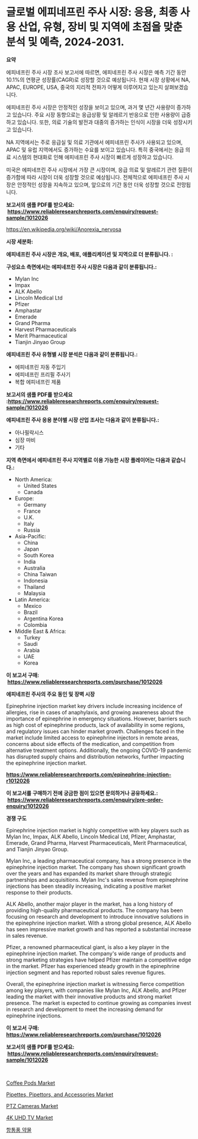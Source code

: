 <p><h1>글로벌 에피네프린 주사 시장: 응용, 최종 사용 산업, 유형, 장비 및 지역에 초점을 맞춘 분석 및 예측, 2024-2031.</h1></p><p><strong>요약</strong></p>
<p><p>에피네프린 주사 시장 조사 보고서에 따르면, 에피네프린 주사 시장은 예측 기간 동안 10.1%의 연평균 성장률(CAGR)로 성장할 것으로 예상됩니다. 현재 시장 상황에서 NA, APAC, EUROPE, USA, 중국의 지리적 전파가 어떻게 이루어지고 있는지 살펴보겠습니다.</p><p>에피네프린 주사 시장은 안정적인 성장을 보이고 있으며, 과거 몇 년간 사용량이 증가하고 있습니다. 주요 시장 동향으로는 응급상황 및 알레르기 반응으로 인한 사용량이 급증하고 있습니다. 또한, 의료 기술의 발전과 대중의 증가하는 인식이 시장을 더욱 성장시키고 있습니다.</p><p>NA 지역에서는 주로 응급실 및 의료 기관에서 에피네프린 주사가 사용되고 있으며, APAC 및 유럽 지역에서도 증가하는 수요를 보이고 있습니다. 특히 중국에서는 응급 의료 시스템의 현대화로 인해 에피네프린 주사 시장이 빠르게 성장하고 있습니다.</p><p>미국은 에피네프린 주사 시장에서 가장 큰 시장이며, 응급 의료 및 알레르기 관련 질환이 증가함에 따라 시장이 더욱 성장할 것으로 예상됩니다. 전체적으로 에피네프린 주사 시장은 안정적인 성장을 지속하고 있으며, 앞으로의 기간 동안 더욱 성장할 것으로 전망됩니다.</p></p>
<p><strong>보고서의 샘플 PDF를 받으세요: &nbsp;<a href="https://www.reliableresearchreports.com/enquiry/request-sample/1012026">https://www.reliableresearchreports.com/enquiry/request-sample/1012026</a></strong></p>
<p><a href="https://en.wikipedia.org/wiki/Anorexia_nervosa">https://en.wikipedia.org/wiki/Anorexia_nervosa</a></p>
<p><strong>시장 세분화:</strong></p>
<p><strong> 에피네프린 주사 시장은 개요, 배포, 애플리케이션 및 지역으로 더 분류됩니다. :</strong></p>
<p><strong>구성요소 측면에서는 에피네프린 주사 시장은 다음과 같이 분류됩니다.:</strong></p>
<p><ul><li>Mylan Inc</li><li>Impax</li><li>ALK Abello</li><li>Lincoln Medical Ltd</li><li>Pfizer</li><li>Amphastar</li><li>Emerade</li><li>Grand Pharma</li><li>Harvest Pharmaceuticals</li><li>Merit Pharmaceutical</li><li>Tianjin Jinyao Group</li></ul></p>
<p><strong> 에피네프린 주사 유형별 시장 분석은 다음과 같이 분류됩니다.:</strong></p>
<p><ul><li>에피네프린 자동 주입기</li><li>에피네프린 프리필 주사기</li><li>복합 에피네프린 제품</li></ul></p>
<p><strong>보고서의 샘플 PDF를 받으세요 :<a href="https://www.reliableresearchreports.com/enquiry/request-sample/1012026">https://www.reliableresearchreports.com/enquiry/request-sample/1012026</a></strong></p>
<p><strong> 에피네프린 주사 응용 분야별 시장 산업 조사는 다음과 같이 분류됩니다.:</strong></p>
<p><ul><li>아나필락시스</li><li>심장 마비</li><li>기타</li></ul></p>
<p><strong>지역 측면에서 에피네프린 주사 지역별로 이용 가능한 시장 플레이어는 다음과 같습니다.:</strong></p>
<p><ul>
    <li>
        North America:
        <ul>
            <li>United States</li>
            <li>Canada</li>
        </ul>
    </li>
    <li>
        Europe:
        <ul>
            <li>Germany</li>
            <li>France</li>
            <li>U.K.</li>
            <li>Italy</li>
            <li>Russia</li>
        </ul>
    </li>
    <li>
        Asia-Pacific:
        <ul>
            <li>China</li>
            <li>Japan</li>
            <li>South Korea</li>
            <li>India</li>
            <li>Australia</li>
            <li>China Taiwan</li>
            <li>Indonesia</li>
            <li>Thailand</li>
            <li>Malaysia</li>
        </ul>
    </li>
    <li>
        Latin America:
        <ul>
            <li>Mexico</li>
            <li>Brazil</li>
            <li>Argentina Korea</li>
            <li>Colombia</li>
        </ul>
    </li>
    <li>
        Middle East & Africa:
        <ul>
            <li>Turkey</li>
            <li>Saudi</li>
            <li>Arabia</li>
            <li>UAE</li>
            <li>Korea</li>
        </ul>
    </li>
    </ul></p>
<p><strong>이 보고서 구매: &nbsp;<a href="https://www.reliableresearchreports.com/purchase/1012026">https://www.reliableresearchreports.com/purchase/1012026</a></strong></p>
<p><strong>에피네프린 주사의 주요 동인 및 장벽 시장</strong></p>
<p><p>Epinephrine injection market key drivers include increasing incidence of allergies, rise in cases of anaphylaxis, and growing awareness about the importance of epinephrine in emergency situations. However, barriers such as high cost of epinephrine products, lack of availability in some regions, and regulatory issues can hinder market growth. Challenges faced in the market include limited access to epinephrine injectors in remote areas, concerns about side effects of the medication, and competition from alternative treatment options. Additionally, the ongoing COVID-19 pandemic has disrupted supply chains and distribution networks, further impacting the epinephrine injection market.</p></p>
<p><strong><a href="https://www.reliableresearchreports.com/epinephrine-injection-r1012026">https://www.reliableresearchreports.com/epinephrine-injection-r1012026</a></strong></p>
<p><strong>이 보고서를 구매하기 전에 궁금한 점이 있으면 문의하거나 공유하세요.: &nbsp;<a href="https://www.reliableresearchreports.com/enquiry/pre-order-enquiry/1012026">https://www.reliableresearchreports.com/enquiry/pre-order-enquiry/1012026</a></strong></p>
<p><strong>경쟁 구도</strong></p>
<p><p>Epinephrine injection market is highly competitive with key players such as Mylan Inc, Impax, ALK Abello, Lincoln Medical Ltd, Pfizer, Amphastar, Emerade, Grand Pharma, Harvest Pharmaceuticals, Merit Pharmaceutical, and Tianjin Jinyao Group.</p><p>Mylan Inc, a leading pharmaceutical company, has a strong presence in the epinephrine injection market. The company has shown significant growth over the years and has expanded its market share through strategic partnerships and acquisitions. Mylan Inc's sales revenue from epinephrine injections has been steadily increasing, indicating a positive market response to their products.</p><p>ALK Abello, another major player in the market, has a long history of providing high-quality pharmaceutical products. The company has been focusing on research and development to introduce innovative solutions in the epinephrine injection market. With a strong global presence, ALK Abello has seen impressive market growth and has reported a substantial increase in sales revenue.</p><p>Pfizer, a renowned pharmaceutical giant, is also a key player in the epinephrine injection market. The company's wide range of products and strong marketing strategies have helped Pfizer maintain a competitive edge in the market. Pfizer has experienced steady growth in the epinephrine injection segment and has reported robust sales revenue figures.</p><p>Overall, the epinephrine injection market is witnessing fierce competition among key players, with companies like Mylan Inc, ALK Abello, and Pfizer leading the market with their innovative products and strong market presence. The market is expected to continue growing as companies invest in research and development to meet the increasing demand for epinephrine injections.</p></p>
<p><strong>이 보고서 구매: &nbsp; <a href="https://www.reliableresearchreports.com/purchase/1012026">https://www.reliableresearchreports.com/purchase/1012026</a></strong></p>
<p><strong>보고서의 샘플 PDF를 받으세요: &nbsp;<a href="https://www.reliableresearchreports.com/enquiry/request-sample/1012026">https://www.reliableresearchreports.com/enquiry/request-sample/1012026</a></strong><strong></strong></p>
<p>&nbsp;</p>
<p><p><a href="https://github.com/DaveBlock08/Market-Research-Report-List-1/blob/main/coffee-pods-market.md">Coffee Pods Market</a></p><p><a href="https://www.linkedin.com/pulse/pipettes-pipettors-accessories-market-emerging-trends-future-vobje">Pipettes, Pipettors, and Accessories Market</a></p><p><a href="https://issuu.com/reportprime-2/docs/ptz-cameras-market-size-2030.pptx">PTZ Cameras Market</a></p><p><a href="https://issuu.com/reportprime-2/docs/4k-uhd-tv-market-size-2030.pptx">4K UHD TV Market</a></p><p><a href="https://github.com/mithunmistry2258/Market-Research-Report-List-2/blob/main/300432547902.md">항통풍 약물</a></p></p>
